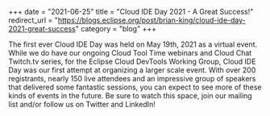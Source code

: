 +++
date = "2021-06-25"
title = "Cloud IDE Day 2021 - A Great Success!"
redirect_url = "https://blogs.eclipse.org/post/brian-king/cloud-ide-day-2021-great-success"
category = "blog"
+++

The first ever Cloud IDE Day was held on May 19th, 2021 as a virtual event. While we do have our ongoing Cloud Tool Time webinars and Cloud Chat Twitch.tv series, for the Eclipse Cloud DevTools Working Group, Cloud IDE Day was our first attempt at organizing a larger scale event. With over 200 registrants, nearly 150 live attendees and an impressive group of speakers that delivered some fantastic sessions, you can expect to see more of these kinds of events in the future. Be sure to watch this space, join our mailing list and/or follow us on Twitter and LinkedIn!
